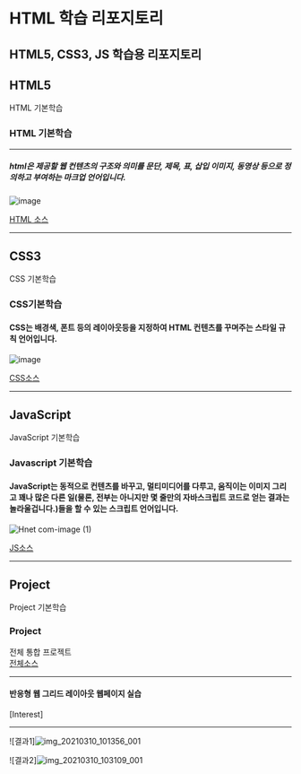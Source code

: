 # HTML 학습 리포지토리
HTML5, CSS3, JS 학습용 리포지토리
--------------------------------


## HTML5
HTML 기본학습

### HTML 기본학습
--------------------------------------
##### html은 제공할 웹 컨텐츠의 구조와 의미를 문단, 제목, 표, 삽입 이미지, 동영상 등으로 정의하고 부여하는 마크업 언어입니다.

![image](https://user-images.githubusercontent.com/77951833/126602583-2ef4eda7-81e7-4d0e-a0aa-d64729abef34.png)

[HTML 소스](https://github.com/tjdwn6459/StudyHtml/tree/main/01_HTML)

---------------------------------------
## CSS3
CSS 기본학습 

### CSS기본학습
#### CSS는 배경색, 폰트 등의 레이아웃등을 지정하여 HTML 컨텐츠를 꾸며주는 스타일 규칙 언어입니다.

![image](https://user-images.githubusercontent.com/77951833/126602723-35137ed8-63a7-4462-8b1c-a4592c755291.png)

[CSS소스](https://github.com/tjdwn6459/StudyHtml/tree/main/02_CSS)

-------------------------------------

## JavaScript 
JavaScript 기본학습

### Javascript 기본학습
#### JavaScript는 동적으로 컨텐츠를 바꾸고, 멀티미디어를 다루고, 움직이는 이미지 그리고 꽤나 많은 다른 일(물론, 전부는 아니지만 몇 줄만의 자바스크립트 코드로 얻는 결과는 놀라울겁니다.)들을 할 수 있는 스크립트 언어입니다. 
![Hnet com-image (1)](https://user-images.githubusercontent.com/77951833/126605046-157afc82-5664-4b51-8e75-7ce83c31fb94.gif)


[JS소스](https://github.com/tjdwn6459/StudyHtml/tree/main/03_javascript)

----------------------------------------

## Project 
Project 기본학습

### Project
전체 통합 프로젝트<br>
[전체소스](https://github.com/tjdwn6459/StudyHtml/tree/main/04_project)

------------------------------------------

#### 반응형 웹 그리드 레이아웃 웹페이지 실습
[Interest]


-------------------------------------------
![결과1]![img_20210310_101356_001](https://user-images.githubusercontent.com/77951833/110561681-74814c00-818b-11eb-8c1f-3795d8b969a3.jpg)

![결과2]![img_20210310_103109_001](https://user-images.githubusercontent.com/77951833/110562044-20c33280-818c-11eb-8ddd-ed292bcea4b7.jpg)
